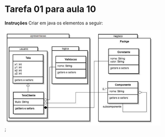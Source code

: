 # Tarefa 01 para aula 10

**Instruções**
Criar em java os elementos a seguir:

![](../images/Tarefa01-aula10.jpg);